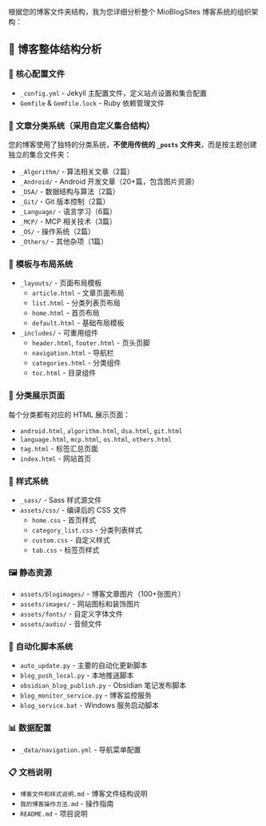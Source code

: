 根据您的博客文件夹结构，我为您详细分析整个 MioBlogSites 博客系统的组织架构：

## 📂 博客整体结构分析

### 🔧 **核心配置文件**
- `_config.yml` - Jekyll 主配置文件，定义站点设置和集合配置
- `Gemfile` & `Gemfile.lock` - Ruby 依赖管理文件

### 📝 **文章分类系统**（采用自定义集合结构）
您的博客使用了独特的分类系统，**不使用传统的 `_posts` 文件夹**，而是按主题创建独立的集合文件夹：

- `_Algorithm/` - 算法相关文章（2篇）
- `_Android/` - Android 开发文章（20+篇，包含图片资源）
- `_DSA/` - 数据结构与算法（2篇）
- `_Git/` - Git 版本控制（2篇）
- `_Language/` - 语言学习（6篇）
- `_MCP/` - MCP 相关技术（3篇）
- `_OS/` - 操作系统（2篇）
- `_Others/` - 其他杂项（1篇）

### 🎨 **模板与布局系统**
- `_layouts/` - 页面布局模板
  - `article.html` - 文章页面布局
  - `list.html` - 分类列表页布局
  - `home.html` - 首页布局
  - `default.html` - 基础布局模板
- `_includes/` - 可重用组件
  - `header.html`, `footer.html` - 页头页脚
  - `navigation.html` - 导航栏
  - `categories.html` - 分类组件
  - `toc.html` - 目录组件

### 🎯 **分类展示页面**
每个分类都有对应的 HTML 展示页面：
- `android.html`, `algorithm.html`, `dsa.html`, `git.html`
- `language.html`, `mcp.html`, `os.html`, `others.html`
- `tag.html` - 标签汇总页面
- `index.html` - 网站首页

### 🎨 **样式系统**
- `_sass/` - Sass 样式源文件
- `assets/css/` - 编译后的 CSS 文件
  - `home.css` - 首页样式
  - `category_list.css` - 分类列表样式
  - `custom.css` - 自定义样式
  - `tab.css` - 标签页样式

### 🖼️ **静态资源**
- `assets/blogimages/` - 博客文章图片（100+张图片）
- `assets/images/` - 网站图标和装饰图片
- `assets/fonts/` - 自定义字体文件
- `assets/audio/` - 音频文件

### 🤖 **自动化脚本系统**
- `auto_update.py` - 主要的自动化更新脚本
- `blog_push_local.py` - 本地推送脚本
- `obsidian_blog_publish.py` - Obsidian 笔记发布脚本
- `blog_monitor_service.py` - 博客监控服务
- `blog_service.bat` - Windows 服务启动脚本

### 📊 **数据配置**
- `_data/navigation.yml` - 导航菜单配置

### 📋 **文档说明**
- `博客文件和样式说明.md` - 博客文件结构说明
- `我的博客操作方法.md` - 操作指南
- `README.md` - 项目说明


